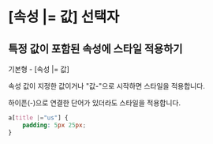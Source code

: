 # [속성 |= 값] 선택자
## 특정 값이 포함된 속성에 스타일 적용하기
기본형 - [속성 |= 값]

속성 값이 지정한 값이거나 "값-"으로 시작하면 스타일을 적용합니다.

하이픈(-)으로 연결한 단어가 있더라도 스타일을 적용합니다.

```css
a[title |="us"] {
	padding: 5px 25px;
}
```
